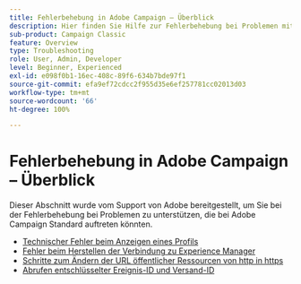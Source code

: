 ```yaml
---
title: Fehlerbehebung in Adobe Campaign – Überblick
description: Hier finden Sie Hilfe zur Fehlerbehebung bei Problemen mit Adobe Campaign.
sub-product: Campaign Classic
feature: Overview
type: Troubleshooting
role: User, Admin, Developer
level: Beginner, Experienced
exl-id: e098f0b1-16ec-408c-89f6-634b7bde97f1
source-git-commit: efa9ef72cdcc2f955d35e6ef257781cc02013d03
workflow-type: tm+mt
source-wordcount: '66'
ht-degree: 100%

---
```


# Fehlerbehebung in Adobe Campaign – Überblick

Dieser Abschnitt wurde vom Support von Adobe bereitgestellt, um Sie bei der Fehlerbehebung bei Problemen zu unterstützen, die bei Adobe Campaign Standard auftreten könnten.

* [Technischer Fehler beim Anzeigen eines Profils](/help/troubleshoot/technical-error-while-viewing-profile.md)
* [Fehler beim Herstellen der Verbindung zu Experience Manager](/help/troubleshoot/error-aem-connection.md)
* [Schritte zum Ändern der URL öffentlicher Ressourcen von http in https](/help/troubleshoot/change-public-resource-url.md)
* [Abrufen entschlüsselter Ereignis-ID und Versand-ID](/help/troubleshoot/decrypted-eventid-and-deliveryid.md)

